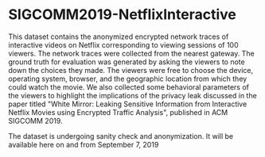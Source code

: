 # SIGCOMM2019-NetflixInteractive
This dataset contains the anonymized encrypted network traces of interactive videos on Netflix corresponding to viewing sessions of 100 viewers. The network traces were collected from the nearest gateway. The ground truth for evaluation was generated by asking the viewers to note down the choices they made. The viewers were free to choose the device, operating system, browser, and the geographic location from which they could watch the movie. We also collected some behavioral parameters of the viewers to highlight the implications of the privacy leak discussed in the paper titled "White Mirror: Leaking Sensitive Information from Interactive Netflix Movies using Encrypted Traffic Analysis", published in ACM SIGCOMM 2019.

The dataset is undergoing sanity check and anonymization. It will be available here on and from September 7, 2019
